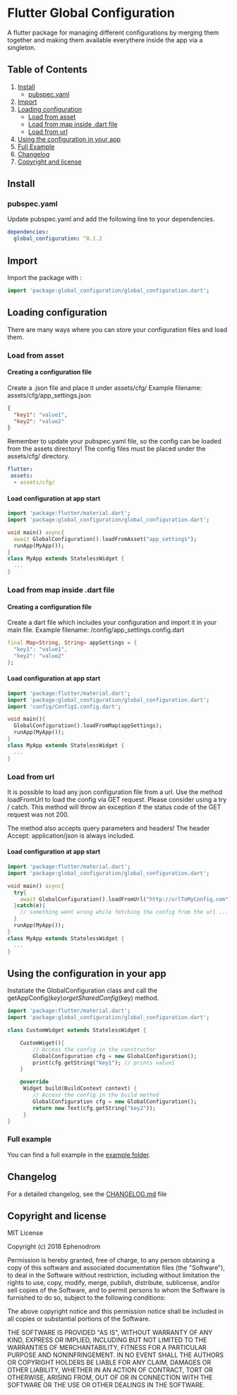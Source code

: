 # Flutter Global Configuration

A flutter package for managing different configurations by merging them together and making
them available everythere inside the app via a singleton.

## Table of Contents
1. [Install](#install)
   * [pubspec.yaml](#pubspec.yaml)
2. [Import](#import)
3. [Loading configuration](#loading-configuration)
   * [Load from asset](#load-from-asset)
   * [Load from map inside .dart file](#load-from-map-inside-.dart-file)
   * [Load from url](#load-from-url)
4. [Using the configuration in your app](#using-the-configuration-in-your-app)
5. [Full Example](#full-example)
6. [Changelog](#changelog)
7. [Copyright and license](#copyright-and-license)

## Install
### pubspec.yaml
Update pubspec.yaml and add the following line to your dependencies.
```yaml
dependencies:
  global_configuration: ^0.1.2
```

## Import
Import the package with :
```dart
import 'package:global_configuration/global_configuration.dart';
```

## Loading configuration
There are many ways where you can store your configuration files and load them.
### Load from asset
#### Creating a configuration file
Create a .json file and place it under assets/cfg/
Example filename: assets/cfg/app_settings.json

```json
{
  "key1": "value1",
  "key2": "value2"
}

```
Remember to update your pubspec.yaml file, so the config can be loaded from the assets directory!
The config files must be placed under the assets/cfg/ directory.
```yaml
flutter:
 assets:
  - assets/cfg/
```

#### Load configuration at app start
```dart
import 'package:flutter/material.dart';
import 'package:global_configuration/global_configuration.dart';

void main() async{
  await GlobalConfiguration().loadFromAsset("app_settings");
  runApp(MyApp());
}
class MyApp extends StatelessWidget {
  ...
}

```

### Load from map inside .dart file

#### Creating a configuration file
Create a dart file which includes your configuration and import it in your main file.
Example filename: /config/app_settings.config.dart

```dart
final Map<String, String> appSettings = {
  "key1": "value1",
  "key2": "value2"
};

```

#### Load configuration at app start

```dart
import 'package:flutter/material.dart';
import 'package:global_configuration/global_configuration.dart';
import 'config/Config1.config.dart';

void main(){
  GlobalConfiguration().loadFromMap(appSettings);
  runApp(MyApp());
}
class MyApp extends StatelessWidget {
  ...
}

```

### Load from url
It is possible to load any json configuration file from a url. Use the method loadFromUrl to load
the config via GET request.
Please consider using a try / catch. This method will throw an exception if the status code of the
GET request was not 200.

The method also accepts query parameters and headers! The header Accept: application/json is always
included.

#### Load configuration at app start
```dart
import 'package:flutter/material.dart';
import 'package:global_configuration/global_configuration.dart';

void main() async{
  try{
    await GlobalConfiguration().loadFromUrl("http://urlToMyConfig.com");
  }catch(e){
    // something went wrong while fetching the config from the url ... do something
  }
  runApp(MyApp());
}
class MyApp extends StatelessWidget {
  ...
}

```

## Using the configuration in your app
Instatiate the GlobalConfiguration class and call the getAppConfig($key) or getSharedConfig($key) method.

```dart
import 'package:flutter/material.dart';
import 'package:global_configuration/global_configuration.dart';

class CustomWidget extends StatelessWidget {

    CustomWiget(){
        // Access the config in the constructor
        GlobalConfiguration cfg = new GlobalConfiguration();
        print(cfg.getString("key1"); // prints value1
    }

    @override
     Widget build(BuildContext context) {
        // Access the config in the build method
        GlobalConfiguration cfg = new GlobalConfiguration();
        return new Text(cfg.getString("key2"));
     }
}

```
### Full example
You can find a full example in the [example folder](/example/main.dart).

## Changelog
For a detailed changelog, see the [CHANGELOG.md](CHANGELOG.md) file

## Copyright and license
MIT License

Copyright (c) 2018 Ephenodrom

Permission is hereby granted, free of charge, to any person obtaining a copy
of this software and associated documentation files (the "Software"), to deal
in the Software without restriction, including without limitation the rights
to use, copy, modify, merge, publish, distribute, sublicense, and/or sell
copies of the Software, and to permit persons to whom the Software is
furnished to do so, subject to the following conditions:

The above copyright notice and this permission notice shall be included in all
copies or substantial portions of the Software.

THE SOFTWARE IS PROVIDED "AS IS", WITHOUT WARRANTY OF ANY KIND, EXPRESS OR
IMPLIED, INCLUDING BUT NOT LIMITED TO THE WARRANTIES OF MERCHANTABILITY,
FITNESS FOR A PARTICULAR PURPOSE AND NONINFRINGEMENT. IN NO EVENT SHALL THE
AUTHORS OR COPYRIGHT HOLDERS BE LIABLE FOR ANY CLAIM, DAMAGES OR OTHER
LIABILITY, WHETHER IN AN ACTION OF CONTRACT, TORT OR OTHERWISE, ARISING FROM,
OUT OF OR IN CONNECTION WITH THE SOFTWARE OR THE USE OR OTHER DEALINGS IN THE
SOFTWARE.
